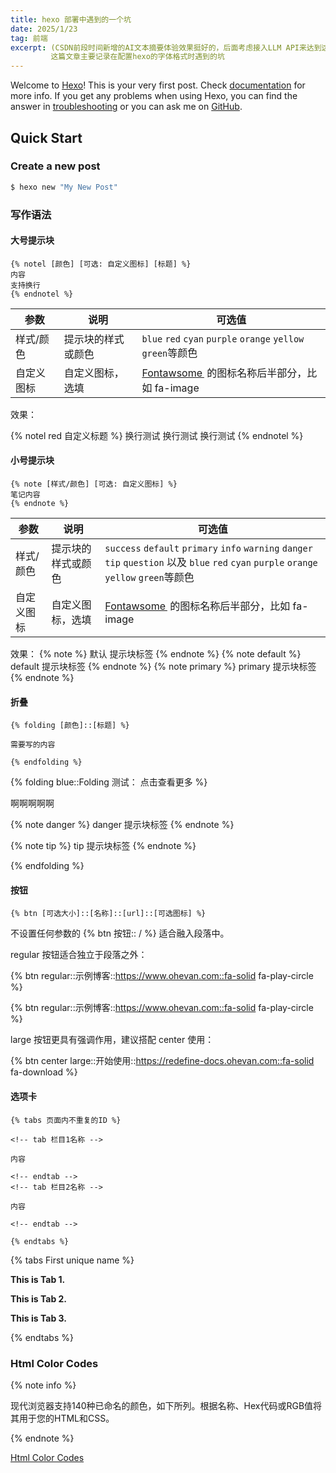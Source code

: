 ```yaml
---
title: hexo 部署中遇到的一个坑
date: 2025/1/23
tag: 前端
excerpt: (CSDN前段时间新增的AI文本摘要体验效果挺好的，后面考虑接入LLM API来达到这个效果)
         这篇文章主要记录在配置hexo的字体格式时遇到的坑
---
```

Welcome to [Hexo](https://hexo.io/)! This is your very first post. Check [documentation](https://hexo.io/docs/) for more info. If you get any problems when using Hexo, you can find the answer in [troubleshooting](https://hexo.io/docs/troubleshooting.html) or you can ask me on [GitHub](https://github.com/hexojs/hexo/issues).

## Quick Start

### Create a new post

``` bash
$ hexo new "My New Post"
```

### 写作语法

#### 大号提示块

```
{% notel [颜色] [可选: 自定义图标] [标题] %}
内容
支持换行
{% endnotel %}
```

| 参数 | 说明 | 可选值 |
| --- | --- | --- |
| 样式/颜色 | 提示块的样式或颜色 | `blue` `red` `cyan` `purple` `orange` `yellow` `green`等颜色 |
| 自定义图标 | 自定义图标，选填 | [Fontawsome ](https://fontawesome.com/search) 的图标名称后半部分，比如 fa-image


效果：

{% notel red 自定义标题 %}
换行测试
换行测试
换行测试
{% endnotel %}

#### 小号提示块

```
{% note [样式/颜色] [可选: 自定义图标] %}
笔记内容
{% endnote %}
```

| 参数 | 说明 | 可选值 |
| --- | --- | --- |
| 样式/颜色 | 提示块的样式或颜色 | `success` `default` `primary` `info` `warning` `danger` `tip` `question` 以及 `blue` `red` `cyan` `purple` `orange` `yellow` `green`等颜色 |
| 自定义图标 | 自定义图标，选填 | [Fontawsome ](https://fontawesome.com/search) 的图标名称后半部分，比如 fa-image

效果：
{% note %} 默认 提示块标签 {% endnote %}
{% note default %} default 提示块标签 {% endnote %}
{% note primary %} primary 提示块标签 {% endnote %}

#### 折叠

```
{% folding [颜色]::[标题] %}
 
需要写的内容
 
{% endfolding %}
```

{% folding blue::Folding 测试： 点击查看更多 %}
 
啊啊啊啊啊
 
{% note danger  %}
danger 提示块标签
{% endnote %}
 
{% note tip  %}
tip 提示块标签
{% endnote %}
 
{% endfolding %}

#### 按钮

```
{% btn [可选大小]::[名称]::[url]::[可选图标] %}
```

不设置任何参数的 {% btn 按钮:: / %} 适合融入段落中。
 
regular 按钮适合独立于段落之外：
 
{% btn regular::示例博客::https://www.ohevan.com::fa-solid fa-play-circle %}
 
{% btn regular::示例博客::https://www.ohevan.com::fa-solid fa-play-circle %}
 
large 按钮更具有强调作用，建议搭配 center 使用：
 
{% btn center large::开始使用::https://redefine-docs.ohevan.com::fa-solid fa-download %}

#### 选项卡

```
{% tabs 页面内不重复的ID %}
 
<!-- tab 栏目1名称 -->
 
内容
 
<!-- endtab -->
<!-- tab 栏目2名称 -->
 
内容
 
<!-- endtab -->
 
{% endtabs %}
```

{% tabs First unique name %}
 
<!-- tab First Tab-->
 
**This is Tab 1.**
 
<!-- endtab -->
 
<!-- tab Second Tab-->
 
**This is Tab 2.**
 
<!-- endtab -->
 
<!-- tab Third Tab-->
 
**This is Tab 3.**
 
<!-- endtab -->
 
{% endtabs %}

### Html Color Codes

{% note info %}

现代浏览器支持140种已命名的颜色，如下所列。根据名称、Hex代码或RGB值将其用于您的HTML和CSS。

{% endnote %}


[Html Color Codes](https://htmlcolorcodes.com/zh/yanse-ming/)

